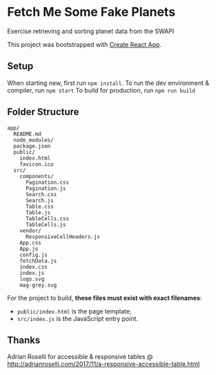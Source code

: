 # Fetch Me Some Fake Planets
Exercise retrieving and sorting planet data from the SWAPI

This project was bootstrapped with [Create React App](https://github.com/facebookincubator/create-react-app).

## Setup

When starting new, first run `npm install`. 
To run the dev environment & compiler, run `npm start`
To build for production, run `npm run build`

## Folder Structure

```
app/
  README.md
  node_modules/
  package.json
  public/
    index.html
    favicon.ico
  src/
    components/
      Pagination.css
      Pagination.js
      Search.css
      Search.js
      Table.css
      Table.js
      TableCells.css
      TableCells.js
    vendor/
      ResponsiveCellHeaders.js
    App.css
    App.js
    config.js
    fetchData.js
    index.css
    index.js
    logo.svg
    mag-grey.svg
```

For the project to build, **these files must exist with exact filenames**:

* `public/index.html` is the page template;
* `src/index.js` is the JavaScript entry point.

## Thanks

Adrian Roselli for accessible & responsive tables @
http://adrianroselli.com/2017/11/a-responsive-accessible-table.html